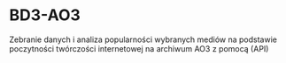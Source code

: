 # BD3-AO3
Zebranie danych i analiza popularności wybranych mediów na podstawie poczytności twórczości internetowej na archiwum AO3 z pomocą (API)
